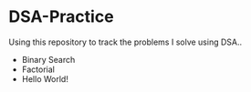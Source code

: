 # DSA-Practice
Using this repository to track the problems I solve using DSA..
- Binary Search
- Factorial
- Hello World!
